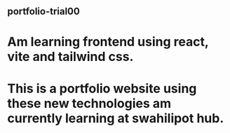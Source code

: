 ## portfolio-trial00
# Am learning frontend using react, vite and tailwind css.
# This is a portfolio website using these new technologies am currently learning at swahilipot hub.
